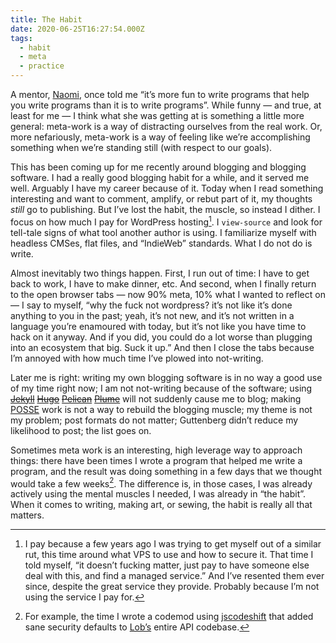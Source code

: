 ```yaml
---
title: The Habit
date: 2020-06-25T16:27:54.000Z
tags:
  - habit
  - meta
  - practice
---
```

A mentor, <a href="https://naomiceder.tech/">Naomi</a>, once told me &#8220;it&#8217;s more fun to write programs that help you write programs than it is to write programs&#8221;. While funny &#8212; and true, at least for me &#8212; I think what she was getting at is something a little more general: meta-work is a way of distracting ourselves from the real work. Or, more nefariously, meta-work is a way of feeling like we&#8217;re accomplishing something when we&#8217;re standing still (with respect to our goals).

This has been coming up for me recently around blogging and blogging software. I
had a really good blogging habit for a while, and it served me well. Arguably I
have my career because of it. Today when I read something interesting and want
to comment, amplify, or rebut part of it, my thoughts <em>still</em> go to
publishing. But I&#8217;ve lost the habit, the muscle, so instead I dither. I
focus on how much I pay for WordPress hosting[^1]. I `view-source` and look for
tell-tale signs of what tool another author is using. I familiarize myself with
headless CMSes, flat files, and &#8220;IndieWeb&#8221; standards. What I do not
do is write.

Almost inevitably two things happen. First, I run out of time: I have to get back to work, I have to make dinner, etc. And second, when I finally return to the open browser tabs &#8212; now 90% meta, 10% what I wanted to reflect on &#8212; I say to myself, &#8220;why the fuck not wordpress? it&#8217;s not like it&#8217;s done anything to you in the past; yeah, it&#8217;s not new, and it&#8217;s not written in a language you&#8217;re enamoured with today, but it&#8217;s not like you have time to hack on it anyway. And if you did, you could do a lot worse than plugging into an ecosystem that big. Suck it up.&#8221; And then I close the tabs because I&#8217;m annoyed with how much time I&#8217;ve plowed into not-writing.

Later me is right: writing my own blogging software is in no way a good use of my time right now; I am not not-writing because of the software; using <a href="https://jekyllrb.com/"><s>Jekyll</s></a> <a href="https://gohugo.io/"><s>Hugo</s></a> <a href="https://blog.getpelican.com/"><s>Pelican</s></a> <a href="https://joinplu.me/"><s>Plume</s></a> will not suddenly cause me to blog; making <a href="https://indieweb.org/POSSE">POSSE</a> work is not a way to rebuild the blogging muscle; my theme is not my problem; post formats do not matter; Guttenberg didn&#8217;t reduce my likelihood to post; the list goes on.

Sometimes meta work is an interesting, high leverage way to approach things: there have been times I wrote a program that helped me write a program, and the result was doing something in a few days that we thought would take a few weeks[^2]. The difference is, in those cases, I was already actively using the mental muscles I needed, I was already in &#8220;the habit&#8221;. When it comes to writing, making art, or sewing, the habit is really all that matters.

[^1]: I pay because a few years ago I was trying to get myself out of a similar rut, this time around what VPS to use and how to secure it. That time I told myself, &#8220;it doesn&#8217;t fucking matter, just pay to have someone else deal with this, and find a managed service.&#8221; And I&#8217;ve resented them ever since, despite the great service they provide. Probably because I&#8217;m not using the service I pay for.

[^2]: For example, the time I wrote a codemod using <a href="https://github.com/facebook/jscodeshift">jscodeshift</a> that added sane security defaults to <a href="https://lob.com">Lob&#8217;s</a> entire API codebase.
